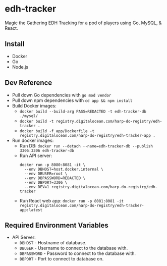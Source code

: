 # edh-tracker
Magic the Gathering EDH Tracking for a pod of players using Go, MySQL, & React.

## Install

- Docker
- Go
- Node.js

## Dev Reference

- Pull down Go dependencies with `go mod vendor`
- Pull down npm dependencies with `cd app && npm install`
- Build Docker images:
  - `docker build --build-arg PASS=REDACTED -t edh-tracker-db ./mysql/`
  - `docker build -t registry.digitalocean.com/harp-do-registry/edh-tracker .`
  - `docker build -f app/Dockerfile -t registry.digitalocean.com/harp-do-registry/edh-tracker-app .`
- Run docker images:
  - Run DB: `docker run --detach --name=edh-tracker-db --publish 3306:3306 edh-tracker-db`
  - Run API server:
    ```shell
    docker run -p 8080:8081 -it \
      --env DBHOST=host.docker.internal \
      --env DBUSER=root \ 
      --env DBPASSWORD=REDACTED \
      --env DBPORT=3306 \
      --env DEV=1 registry.digitalocean.com/harp-do-registry/edh-tracker
    ```
  - Run React web app: `docker run -p 8081:8081 -it registry.digitalocean.com/harp-do-registry/edh-tracker-app:latest`

## Required Environment Variables

- API Server:
  - `DBHOST` - Hostname of database.
  - `DBUSER` - Username to connect to the database with.
  - `DBPASSWORD` - Password to connect to the database with.
  - `DBPORT` - Port to connect to database on.
